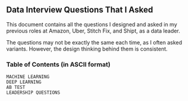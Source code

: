 ## Data Interview Questions That I Asked

This document contains all the questions I designed and asked in my previous roles at Amazon, Uber, Stitch Fix, and Shipt, as a data leader.

The questions may not be exactly the same each time, as I often asked variants. However, the design thinking behind them is consistent.

### Table of Contents (in ASCII format)
```
MACHINE LEARNING
DEEP LEARNING
AB TEST
LEADERSHIP QUESTIONS
```
